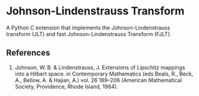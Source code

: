 # Johnson-Lindenstrauss Transform

A Python C extension that implements the Johnson-Lindenstrauss transform (JLT) and fast Johnson-Lindenstrauss Transform (FJLT). 

## References

1. Johnson, W. B. & Lindenstrauss, J. Extensions of Lipschitz mappings into a Hilbert space. in Contemporary Mathematics (eds Beals, R., Beck, A., Bellow, A. & Hajian, A.) vol. 26 189–206 (American Mathematical Society, Providence, Rhode Island, 1984).
